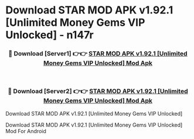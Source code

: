 # Download STAR MOD APK v1.92.1 [Unlimited Money Gems VIP Unlocked] - n147r


<div align="center">
<h3>🔴 Download [Server1] 👉👉 <a href="https://apk-comot.site?title=STAR_MOD_APK_v1.92.1_[Unlimited_Money_Gems_VIP_Unlocked]">STAR MOD APK v1.92.1 [Unlimited Money Gems VIP Unlocked] Mod Apk</a></h3><br>
<h3>🔴 Download [Server2] 👉👉 <a href="https://apk-comot.site?title=STAR_MOD_APK_v1.92.1_[Unlimited_Money_Gems_VIP_Unlocked]">STAR MOD APK v1.92.1 [Unlimited Money Gems VIP Unlocked] Mod Apk</a></h3>
</div>



Download STAR MOD APK v1.92.1 [Unlimited Money Gems VIP Unlocked] 

Download STAR MOD APK v1.92.1 [Unlimited Money Gems VIP Unlocked] Mod For Android